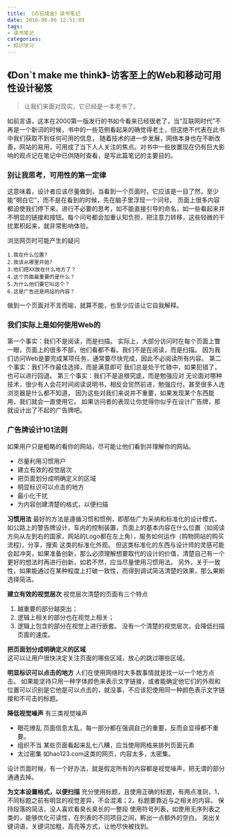 ```yaml
---
title: 《点石成金》读书笔记
date: 2016-06-06 12:51:03
tags:
- 读书笔记
categories:
- 知识学习
---
```


## 《Don\`t make me think》-访客至上的Web和移动可用性设计秘笈

>让我们来面对现实，它已经是一本老书了。

如前言语，这本在2000第一版发行的书如今看来已经很老了，当“互联网时代”不再是一个新词的时候，书中的一些范例看起来的确觉得老土，但这绝不代表在此书中我们获取不到任何可用的信息，
随着技术的进一步发展，网络本身也在不断改善，网站的易用，可用成了当下人人关注的焦点。对书中一些放置现在仍有巨大影响的观点记在笔记中已供随时查看，是写此篇笔记的主要目的。

<!-- more -->

### 别让我思考，可用性的第一定律

这意味着，设计者应该尽量做到，当看到一个页面时，它应该是一目了然，至少能“明白它”，而不是在看到的时候，先在脑子里浮现一个问号。
页面上很多内容都迫使我们停下来，进行不必要的思考，如不能直接引导的命名，如一些看起来并不明显的链接和按钮。每个问号都会加重认知负担，把注意力转移，这些轻微的干扰累积起来，就非常影响体验。

浏览网页时可能产生的疑问
```
1.我在什么位置?
2.我该从哪里开始?
3.他们把XX放在什么地方了？
4.这个页面最重要的是什么？
5.为什么他们要它叫这个？
6.这是广告还是网站的内容？
```
做到一个页面对不言而喻，就算不能，也至少应该让它自我解释。

### 我们实际上是如何使用Web的
第一个事实：我们不是阅读，而是扫描。
实际上，大部分访问时在每个页面上瞥一眼，页面上的很多不部，他们看都不看。我们不是在阅读，而是扫描。
因为我们访问Web是要完成某项任务，通常要尽快完成，因此不必阅读所有内容。
第二个事实：我们不作最佳选择，而是满意即可
我们总是处于忙碌中，如果犯错了，也可以进行回退。
第三个事实：我们不是追根究底，而是勉强应对
无论面对哪种技术，很少有人会花时间阅读说明书，相反会贸然前进，勉强应付。甚至很多人连浏览器是什么都不知道，
因为这些对我们来说并不重要，如果发现某个东西能用，我们就会一直使用它。
如果访问者的表现让你觉得你似乎在设计广告牌，那就设计出了不起的广告牌吧。

### 广告牌设计101法则
如果用户只是粗略的看你的网站，尽可能让他们看到并理解你的网站。

- 尽量利用习惯用户
- 建立有效的视觉层次
- 把页面划分成明确定义的区域
- 明显标识可以点击的地方
- 最小化干扰
- 为内容创建清楚的格式，以便扫描

**习惯用法**
最好的方法是遵循习惯和惯例，即那些广为采纳和标准化的设计模式，如公路上的警告牌设计，车内的控制装置，页面上的基本内容在什么位置（如阅读方向从左到右的国家，网站的Logo都在左上角），服务如何运作（购物网站的购买流程)，分享，搜索
这类的标准化外观。
但这类标准化的东西与设计师的灵感可能会起冲突，如果准备创新，那么必须理解想要取代的设计的价值，清楚自己有一个更好的想法时再进行创新，如若不然，应当尽量使用习惯用法。
另外，关于一致性，如果能通过在某种程度上打破一致性，而得到调试简洁清楚的效果，那么果断选择简洁。

**建立有效的视觉层次**
视觉层次清楚的页面有三个特点
1. 越重要的部分越突出；
2. 逻辑上相关的部分也在视觉上相关；
3. 逻辑上包含的部分在视觉上进行嵌套。
没有一个清楚的视觉层次，会降低扫描页面的速度。

**把页面划分成明确定义的区域**  
这可以让用户很快决定关注页面的哪些区域，放心的跳过哪些区域。

**明显标识可以点击的地方**
人们在使用网络时大多数事情就是找一以一个地方点击。
如果能坚持只用一种字体颜色来表示文字链接，或者能确定他它们的外观和位置可以识别是它他是可以点击的，就没事，不应该犯使用同一种颜色表示文字链接和不可击的标题。

**降低视觉噪声**
有三类视觉噪声
- 眼花缭乱
页面信息太乱，每一部分都在强调自己的重要，反而会显得都不重要。
- 组织不当
某些页面看起来乱七八糟，应当使用网格来排列页面元素
- 太过密集
如hao123.com这类的网页，内容太多，太密集。

设计页面时候，有一个好办法，就是假定所有的内容都是视觉噪声，把无谓的部分通通去掉。

**为文本设置格式，以便扫描**
充分使用标题，且使用正确的标题，有两点准则，1，不同标题之前有明显的视觉差异，不会混淆；2，标题要靠近与之相关的内容。
保持段落的简洁，没人喜欢看臭长臭长的一整段
使用符号列表，如使用无序列表之类的，能够优化可读性，在列表的不同项目之间，孵出一点额外的空白。
突出关键词语，关键词加粗，高亮等方式，让他尽快被找到。


